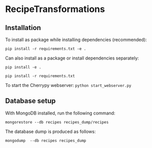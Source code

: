 # RecipeTransformations

## Installation

To install as package while installing dependencies (recommended):

```pip install -r requirements.txt -e .```



Can also install as a package or install dependencies separately: 

```pip install -e .```

```pip install -r requirements.txt```



To start the Cherrypy webserver:
```python start_webserver.py```


## Database setup

With MongoDB installed, run the following command:
```
mongorestore --db recipes recipes_dump/recipes
```

The database dump is produced as follows:
```
mongodump  --db recipes recipes_dump
```
